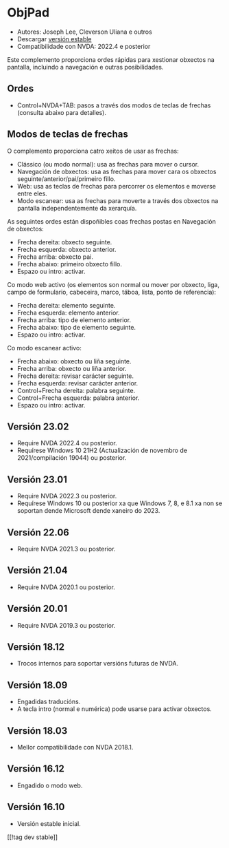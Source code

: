 # ObjPad #

* Autores: Joseph Lee, Cleverson Uliana e outros
* Descargar [versión estable][1]
* Compatibilidade con NVDA: 2022.4 e posterior

Este complemento proporciona ordes rápidas para xestionar obxectos na
pantalla, incluindo a navegación e outras posibilidades.

## Ordes

* Control+NVDA+TAB: pasos a través dos modos de teclas de frechas (consulta
  abaixo para detalles).

## Modos de teclas de frechas

O complemento proporciona catro xeitos de usar as frechas:

* Clássico (ou modo normal): usa as frechas para mover o cursor.
* Navegación de obxectos: usa as frechas para mover cara os obxectos
  seguinte/anterior/pai/primeiro fillo.
* Web: usa as teclas de frechas para percorrer os elementos e moverse entre
  eles.
* Modo escanear: usa as frechas para moverte a través dos obxectos na
  pantalla independentemente da xerarquía.

As seguintes ordes están dispoñibles coas frechas postas en Navegación de
obxectos:

* Frecha dereita: obxecto seguinte.
* Frecha esquerda: obxecto anterior.
* Frecha arriba: obxecto pai.
* Frecha abaixo: primeiro obxecto fillo.
* Espazo ou intro: activar.

Co modo web activo (os elementos son normal ou mover por obxecto, liga,
campo de formulario, cabeceira, marco, táboa, lista, ponto de referencia):

* Frecha dereita: elemento seguinte.
* Frecha esquerda: elemento anterior.
* Frecha arriba: tipo de elemento anterior.
* Frecha abaixo: tipo de elemento seguinte.
* Espazo ou intro: activar.

Co modo escanear activo:

* Frecha abaixo: obxecto ou liña seguinte.
* Frecha arriba: obxecto ou liña anterior.
* Frecha dereita: revisar carácter seguinte.
* Frecha esquerda: revisar carácter anterior.
* Control+Frecha dereita: palabra seguinte.
* Control+Frecha esquerda: palabra anterior.
* Espazo ou intro: activar.

## Versión 23.02

* Require NVDA 2022.4 ou posterior.
* Requírese Windows 10 21H2 (Actualización de novembro de 2021/compilación
  19044) ou posterior.

## Versión 23.01

* Require NVDA 2022.3 ou posterior.
* Requírese Windows 10 ou posterior xa que Windows 7, 8, e 8.1 xa non se
  soportan dende Microsoft dende xaneiro do 2023.

## Versión 22.06

* Require NVDA 2021.3 ou posterior.

## Versión 21.04

* Require NVDA 2020.1 ou posterior.

## Versión 20.01

* Require NVDA 2019.3 ou posterior.

## Versión 18.12

* Trocos internos para soportar versións futuras de NVDA.

## Versión 18.09

* Engadidas traducións.
* A tecla intro (normal e numérica) pode usarse para activar obxectos.

## Versión 18.03

* Mellor compatibilidade con NVDA 2018.1.

## Versión 16.12

* Engadido o modo web.

## Versión 16.10

* Versión estable inicial.

[[!tag dev stable]]

[1]: https://addons.nvda-project.org/files/get.php?file=objPad

